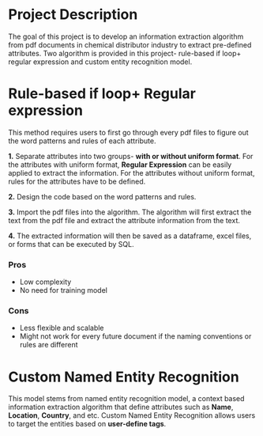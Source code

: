 # Project Description
The goal of this project is to develop an information extraction algorithm from pdf documents in chemical distributor industry to extract pre-defined attributes. Two algorithm is provided in this project- rule-based if loop+ regular expression and custom entity recognition model.
# Rule-based if loop+ Regular expression
This method requires users to first go through every pdf files to figure out the word patterns and rules of each attribute.

**1.** Separate attributes into two groups- **with or without uniform format**. For the attributes with uniform format, **Regular Expression** can be easily applied to extract the information. For the attributes without uniform format, rules for the attributes have to be defined.

**2.** Design the code based on the word patterns and rules.

**3.** Import the pdf files into the algorithm. The algorithm will first extract the text from the pdf file and extract the attribute information from the text.

**4.** The extracted information will then be saved as a dataframe, excel files, or forms that can be executed by SQL.
### Pros
* Low complexity
* No need for training model
### Cons
* Less flexible and scalable
* Might not work for every future document if the naming conventions or rules are different

# Custom Named Entity Recognition
This model stems from named entity recognition model, a context based information extraction algorithm that define attributes such as **Name**, **Location**, **Country**, and etc. Custom Named Entity Recognition allows users to target the entities based on **user-define tags**.
